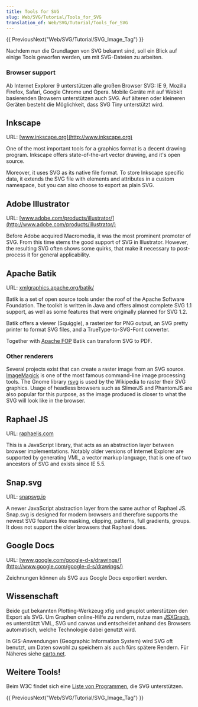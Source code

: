 ```yaml
---
title: Tools for SVG
slug: Web/SVG/Tutorial/Tools_for_SVG
translation_of: Web/SVG/Tutorial/Tools_for_SVG
---
```

{{ PreviousNext("Web/SVG/Tutorial/SVG_Image_Tag") }}

Nachdem nun die Grundlagen von SVG bekannt sind, soll ein Blick auf einige Tools geworfen werden, um mit SVG-Dateien zu arbeiten.

### Browser support

Ab Internet Explorer 9 unterstützen alle großen Browser SVG: IE 9, Mozilla Firefox, Safari, Google Chrome und Opera. Mobile Geräte mit auf Webkit basierenden Browsern unterstützen auch SVG. Auf älteren oder kleineren Geräten besteht die Möglichkeit, dass SVG Tiny unterstützt wird.

## Inkscape

URL: [www.inkscape.org](http://www.inkscape.org)

One of the most important tools for a graphics format is a decent drawing program. Inkscape offers state-of-the-art vector drawing, and it's open source.

Moreover, it uses SVG as its native file format. To store Inkscape specific data, it extends the SVG file with elements and attributes in a custom namespace, but you can also choose to export as plain SVG.

## Adobe Illustrator

URL: [www.adobe.com/products/illustrator/](http://www.adobe.com/products/illustrator/)

Before Adobe acquired Macromedia, it was the most prominent promoter of SVG. From this time stems the good support of SVG in Illustrator. However, the resulting SVG often shows some quirks, that make it necessary to post-process it for general applicability.

## Apache Batik

URL: [xmlgraphics.apache.org/batik/](http://xmlgraphics.apache.org/batik/)

Batik is a set of open source tools under the roof of the Apache Software Foundation. The toolkit is written in Java and offers almost complete SVG 1.1 support, as well as some features that were originally planned for SVG 1.2.

Batik offers a viewer (Squiggle), a rasterizer for PNG output, an SVG pretty printer to format SVG files, and a TrueType-to-SVG-Font converter.

Together with [Apache FOP](http://xmlgraphics.apache.org/fop/) Batik can transform SVG to PDF.

### Other renderers

Several projects exist that can create a raster image from an SVG source. [ImageMagick](http://ImageMagick.org) is one of the most famous command-line image processing tools. The Gnome library [rsvg](http://library.gnome.org/devel/rsvg/) is used by the Wikipedia to raster their SVG graphics. Usage of headless browsers such as SlimerJS and PhantomJS are also popular for this purpose, as the image produced is closer to what the SVG will look like in the browser.

## Raphael JS

URL: [raphaeljs.com](http://raphaeljs.com/)

This is a JavaScript library, that acts as an abstraction layer between browser implementations. Notably older versions of Internet Explorer are supported by generating VML, a vector markup language, that is one of two ancestors of SVG and exists since IE 5.5.

## Snap.svg

URL: [snapsvg.io](http://snapsvg.io/)

A newer JavaScript abstraction layer from the same author of Raphael JS. Snap.svg is designed for modern browsers and therefore supports the newest SVG features like masking, clipping, patterns, full gradients, groups. It does not support the older browsers that Raphael does.

## Google Docs

URL: [www.google.com/google-d-s/drawings/](http://www.google.com/google-d-s/drawings/)

Zeichnungen können als SVG aus Google Docs exportiert werden.

## Wissenschaft

Beide gut bekannten Plotting-Werkzeug xfig und gnuplot unterstützen den Export als SVG. Um Graphen online-Hilfe zu rendern, nutze man [JSXGraph](http://jsxgraph.uni-bayreuth.de/wp/), es unterstützt VML, SVG und canvas und entscheidet anhand des Browsers automatisch, welche Technologie dabei genutzt wird.

In GIS-Anwendungen (Geographic Information System) wird SVG oft benutzt, um Daten sowohl zu speichern als auch fürs spätere Rendern. Für Näheres siehe [carto.net](http://carto.net).

## Weitere Tools!

Beim W3C findet sich eine [Liste von Programmen](http://www.w3.org/Graphics/SVG/WG/wiki/Implementations), die SVG unterstützen.

{{ PreviousNext("Web/SVG/Tutorial/SVG_Image_Tag") }}
